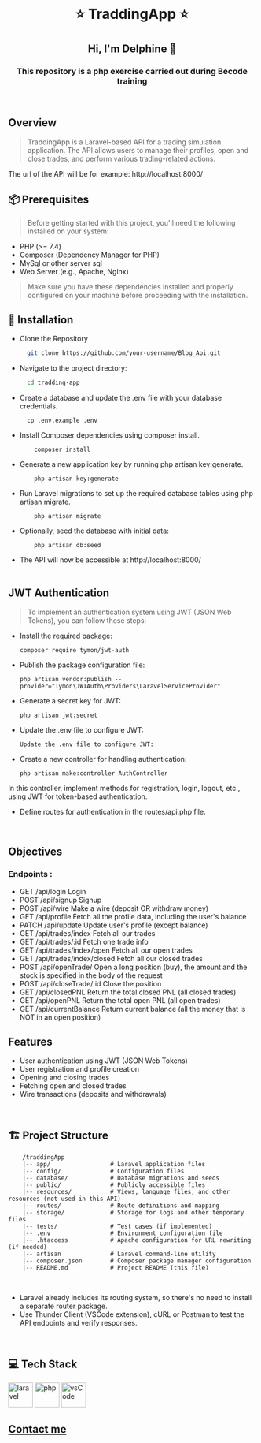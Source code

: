 <br>
<h1 align="center">⭐️ TraddingApp  ⭐️</h1>

<h2 align="center">Hi, I'm Delphine  👋</h2>  

<h3 align="center">This repository is a php exercise carried out during Becode training   </h3> <br>

<h2> Overview</h2> 

>TraddingApp is a Laravel-based API for a trading simulation application. The API allows users to manage their profiles, open and close trades, and perform various trading-related actions.

The url of the API will be for example: http://localhost:8000/

<h2 align="left">📦 Prerequisites</h2> 

>Before getting started with this project, you'll need the following installed on your system:

- PHP (>= 7.4)
- Composer (Dependency Manager for PHP)
- MySql or other server sql
- Web Server (e.g., Apache, Nginx)

>Make sure you have these dependencies installed and properly configured on your machine before proceeding with the installation.

<h2 align="left">🚀 Installation</h2>

* Clone the Repository
  ```sh
    git clone https://github.com/your-username/Blog_Api.git
  ```
  
 * Navigate to the project directory:
	```sh
	  cd tradding-app
	```

* Create a database and update the .env file with your database credentials.
	```
	  cp .env.example .env
	```

* Install Composer dependencies using composer install.
	```
		composer install
	```

* Generate a new application key by running php artisan key:generate.
	```
		php artisan key:generate
	```

* Run Laravel migrations to set up the required database tables using php artisan migrate.
	```
		php artisan migrate
	```

* Optionally, seed the database with initial data:
	```
		php artisan db:seed
	```



* The API will now be accessible at http://localhost:8000/
<br><br>
<h2>JWT Authentication  </h2>

>To implement an authentication system using JWT (JSON Web Tokens), you can follow these steps:

* Install the required package:
	```
	composer require tymon/jwt-auth
	```
* Publish the package configuration file:
	```
	php artisan vendor:publish --provider="Tymon\JWTAuth\Providers\LaravelServiceProvider"
	```
* Generate a secret key for JWT:
	```
	php artisan jwt:secret
	```
* Update the .env file to configure JWT:
	```
	Update the .env file to configure JWT:
	```
* Create a new controller for handling authentication:
	```
	php artisan make:controller AuthController
	```
In this controller, implement methods for registration, login, logout, etc., using JWT for token-based authentication.

* Define routes for authentication in the routes/api.php file.
<br>
<h2>Objectives </h2>
<h3>Endpoints :</h3>
	
- GET	/api/login	Login
- POST	/api/signup	Signup
- POST	/api/wire	Make a wire (deposit OR withdraw money)
- GET	/api/profile	Fetch all the profile data, including the user's balance
- PATCH	/api/update	Update user's profile (except balance)
- GET	/api/trades/index	Fetch all our trades
- GET	/api/trades/:id	Fetch one trade info
- GET	/api/trades/index/open	Fetch all our open trades
- GET	/api/trades/index/closed	Fetch all our closed trades
- POST	/api/openTrade/	Open a long position (buy), the amount and the stock is specified in the body of the request
- POST	/api/closeTrade/:id	Close the position
- GET	/api/closedPNL	Return the total closed PNL (all closed trades)
- GET	/api/openPNL	Return the total open PNL (all open trades)
- GET	/api/currentBalance	Return current balance (all the money that is NOT in an open position)

<h2> Features</h2>

- User authentication using JWT (JSON Web Tokens)
- User registration and profile creation
- Opening and closing trades
- Fetching open and closed trades
- Wire transactions (deposits and withdrawals)
<br>
<h2 align="left">🏗️ Project Structure</h2>

```
	/traddingApp
	|-- app/                 # Laravel application files
	|-- config/              # Configuration files
	|-- database/            # Database migrations and seeds
	|-- public/              # Publicly accessible files
	|-- resources/           # Views, language files, and other resources (not used in this API)
	|-- routes/              # Route definitions and mapping
	|-- storage/             # Storage for logs and other temporary files
	|-- tests/               # Test cases (if implemented)
	|-- .env                 # Environment configuration file
	|-- .htaccess            # Apache configuration for URL rewriting (if needed)
	|-- artisan              # Laravel command-line utility
	|-- composer.json        # Composer package manager configuration
	|-- README.md            # Project README (this file)
```
<br>

* Laravel already includes its routing system, so there's no need to install a separate router package.
* Use Thunder Client (VSCode extension), cURL or Postman to test the API endpoints and verify responses.
<br>

<!-- <img src="https://github.com/DelphineLecorney/photos-images-readme/blob/main/images/http.JPG"
https://developer.mozilla.org/en-US/docs/Web/HTTP/Status alt="http" height="50" width="50" /> -->

<h2 align="left">💻 Tech Stack</h2>  

<p align='left'>
 <img src="https://github.com/DelphineLecorney/photos-images-readme/blob/main/images/Laravel.JPG" alt="laravel" height="50" width="50" />
 <img src="https://raw.githubusercontent.com/bablubambal/All_logo_and_pictures/1ac69ce5fbc389725f16f989fa53c62d6e1b4883/social%20icons/php.svg" alt="php" height="50" width="50" />
<img src="https://raw.githubusercontent.com/bablubambal/All_logo_and_pictures/62487087dc4f4f5efee637addbc67a16dd374bf6/text%20editors/vscode.svg" alt="vsCode" height="50" width="50" /> 
</p>

[<h2 align="left">Contact me</h2>](https://www.linkedin.com/in/delphine-lecorney/)

